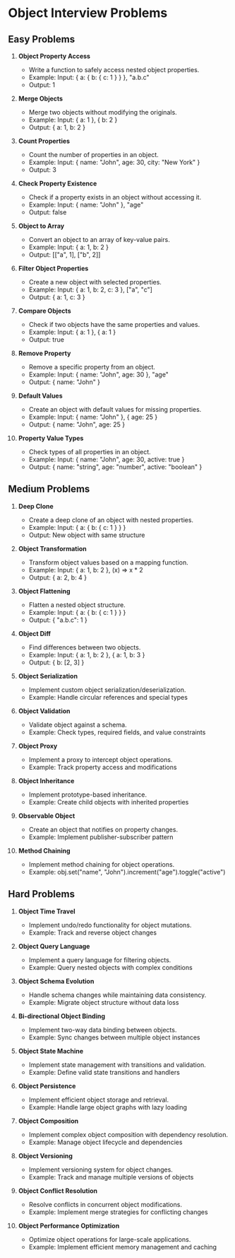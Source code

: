 # Object Interview Problems

## Easy Problems

1. **Object Property Access**
   - Write a function to safely access nested object properties.
   - Example: Input: { a: { b: { c: 1 } } }, "a.b.c"
   - Output: 1

2. **Merge Objects**
   - Merge two objects without modifying the originals.
   - Example: Input: { a: 1 }, { b: 2 }
   - Output: { a: 1, b: 2 }

3. **Count Properties**
   - Count the number of properties in an object.
   - Example: Input: { name: "John", age: 30, city: "New York" }
   - Output: 3

4. **Check Property Existence**
   - Check if a property exists in an object without accessing it.
   - Example: Input: { name: "John" }, "age"
   - Output: false

5. **Object to Array**
   - Convert an object to an array of key-value pairs.
   - Example: Input: { a: 1, b: 2 }
   - Output: [["a", 1], ["b", 2]]

6. **Filter Object Properties**
   - Create a new object with selected properties.
   - Example: Input: { a: 1, b: 2, c: 3 }, ["a", "c"]
   - Output: { a: 1, c: 3 }

7. **Compare Objects**
   - Check if two objects have the same properties and values.
   - Example: Input: { a: 1 }, { a: 1 }
   - Output: true

8. **Remove Property**
   - Remove a specific property from an object.
   - Example: Input: { name: "John", age: 30 }, "age"
   - Output: { name: "John" }

9. **Default Values**
   - Create an object with default values for missing properties.
   - Example: Input: { name: "John" }, { age: 25 }
   - Output: { name: "John", age: 25 }

10. **Property Value Types**
    - Check types of all properties in an object.
    - Example: Input: { name: "John", age: 30, active: true }
    - Output: { name: "string", age: "number", active: "boolean" }

## Medium Problems

1. **Deep Clone**
   - Create a deep clone of an object with nested properties.
   - Example: Input: { a: { b: { c: 1 } } }
   - Output: New object with same structure

2. **Object Transformation**
   - Transform object values based on a mapping function.
   - Example: Input: { a: 1, b: 2 }, (x) => x * 2
   - Output: { a: 2, b: 4 }

3. **Object Flattening**
   - Flatten a nested object structure.
   - Example: Input: { a: { b: { c: 1 } } }
   - Output: { "a.b.c": 1 }

4. **Object Diff**
   - Find differences between two objects.
   - Example: Input: { a: 1, b: 2 }, { a: 1, b: 3 }
   - Output: { b: [2, 3] }

5. **Object Serialization**
   - Implement custom object serialization/deserialization.
   - Example: Handle circular references and special types

6. **Object Validation**
   - Validate object against a schema.
   - Example: Check types, required fields, and value constraints

7. **Object Proxy**
   - Implement a proxy to intercept object operations.
   - Example: Track property access and modifications

8. **Object Inheritance**
   - Implement prototype-based inheritance.
   - Example: Create child objects with inherited properties

9. **Observable Object**
   - Create an object that notifies on property changes.
   - Example: Implement publisher-subscriber pattern

10. **Method Chaining**
    - Implement method chaining for object operations.
    - Example: obj.set("name", "John").increment("age").toggle("active")

## Hard Problems

1. **Object Time Travel**
   - Implement undo/redo functionality for object mutations.
   - Example: Track and reverse object changes

2. **Object Query Language**
   - Implement a query language for filtering objects.
   - Example: Query nested objects with complex conditions

3. **Object Schema Evolution**
   - Handle schema changes while maintaining data consistency.
   - Example: Migrate object structure without data loss

4. **Bi-directional Object Binding**
   - Implement two-way data binding between objects.
   - Example: Sync changes between multiple object instances

5. **Object State Machine**
   - Implement state management with transitions and validation.
   - Example: Define valid state transitions and handlers

6. **Object Persistence**
   - Implement efficient object storage and retrieval.
   - Example: Handle large object graphs with lazy loading

7. **Object Composition**
   - Implement complex object composition with dependency resolution.
   - Example: Manage object lifecycle and dependencies

8. **Object Versioning**
   - Implement versioning system for object changes.
   - Example: Track and manage multiple versions of objects

9. **Object Conflict Resolution**
   - Resolve conflicts in concurrent object modifications.
   - Example: Implement merge strategies for conflicting changes

10. **Object Performance Optimization**
    - Optimize object operations for large-scale applications.
    - Example: Implement efficient memory management and caching
